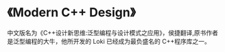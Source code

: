 # 《Modern C++ Design》

中文版名为《C++设计新思维:泛型编程与设计模式之应用》，侯捷翻译,原书作者是泛型编程的大牛，他所开发的 Loki 已经成为最负盛名的 C++程序库之一。
